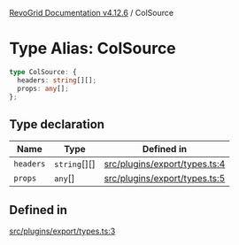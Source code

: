 [RevoGrid Documentation v4.12.6](README.md) / ColSource

# Type Alias: ColSource

```ts
type ColSource: {
  headers: string[][];
  props: any[];
};
```

## Type declaration

| Name | Type | Defined in |
| ------ | ------ | ------ |
| `headers` | `string`[][] | [src/plugins/export/types.ts:4](https://github.com/revolist/revogrid/blob/293c9e1b6198b802a0690dc2e0b9faebd722e77f/src/plugins/export/types.ts#L4) |
| `props` | `any`[] | [src/plugins/export/types.ts:5](https://github.com/revolist/revogrid/blob/293c9e1b6198b802a0690dc2e0b9faebd722e77f/src/plugins/export/types.ts#L5) |

## Defined in

[src/plugins/export/types.ts:3](https://github.com/revolist/revogrid/blob/293c9e1b6198b802a0690dc2e0b9faebd722e77f/src/plugins/export/types.ts#L3)
